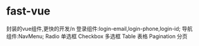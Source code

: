 # fast-vue
封装的vue组件,更快的开发/n
登录组件:login-email,login-phone,login-id;
导航组件:NavMenu;
Radio 单选框
Checkbox 多选框
Table 表格
Pagination 分页
